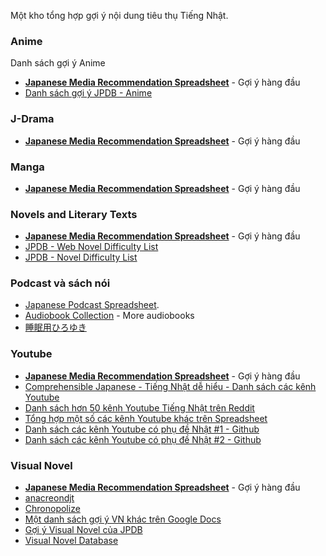 Một kho tổng hợp gợi ý nội dung tiêu thụ Tiếng Nhật.

### Anime
Danh sách gợi ý Anime

-  [**Japanese Media Recommendation Spreadsheet**](https://docs.google.com/spreadsheets/d/1w42HEKEu2AzZg9K7PI0ma9ICmr2qYEKQ9IF4XxFSnQU/) - Gợi ý hàng đầu
- [Danh sách gợi ý JPDB - Anime](https://jpdb.io/anime-difficulty-list)

### J-Drama
-  [**Japanese Media Recommendation Spreadsheet**](https://docs.google.com/spreadsheets/d/1w42HEKEu2AzZg9K7PI0ma9ICmr2qYEKQ9IF4XxFSnQU/) - Gợi ý hàng đầu

### Manga
-  [**Japanese Media Recommendation Spreadsheet**](https://docs.google.com/spreadsheets/d/1w42HEKEu2AzZg9K7PI0ma9ICmr2qYEKQ9IF4XxFSnQU/) - Gợi ý hàng đầu

### Novels and Literary Texts
-  [**Japanese Media Recommendation Spreadsheet**](https://docs.google.com/spreadsheets/d/1w42HEKEu2AzZg9K7PI0ma9ICmr2qYEKQ9IF4XxFSnQU/) - Gợi ý hàng đầu
- [JPDB - Web Novel Difficulty List](https://jpdb.io/web-novel-difficulty-list)
- [JPDB - Novel Difficulty List](https://jpdb.io/novel-difficulty-list)

### Podcast và sách nói
- [Japanese Podcast Spreadsheet](https://docs.google.com/spreadsheets/d/17P2dBQHnBnHcG3ua_24IO6sP9RDC-5b3WHV9Ri2N5qU/edit#gid=0).
- [Audiobook Collection](https://onedrive.live.com/?authkey=%21ACiYIpTlxCBAtvU&id=12E15D07EB9B7E28%212087&cid=12E15D07EB9B7E28) - More audiobooks
- [睡眠用ひろゆき](https://www.youtube.com/@kiriyuki_hiroyuki/videos)

### Youtube
-  [**Japanese Media Recommendation Spreadsheet**](https://docs.google.com/spreadsheets/d/1w42HEKEu2AzZg9K7PI0ma9ICmr2qYEKQ9IF4XxFSnQU/) - Gợi ý hàng đầu
- [Comprehensible Japanese - Tiếng Nhật dễ hiểu - Danh sách các kênh Youtube](https://reddit.com/r/LearnJapanese/comments/18wf1w2/my_list_of_comprehensible_japanese_channels/)
- [Danh sách hơn 50 kênh Youtube Tiếng Nhật trên Reddit](https://reddit.com/r/LearnJapanese/comments/ox3ljg/for_anyone_wanting_japanese_youtube_channel/)
- [Tổng hợp một số các kênh Youtube khác trên Spreadsheet](https://docs.google.com/spreadsheets/d/1cDYmtCeEjEm4ddff3uKj8tRscF9YgzX_xAHSHgUlsyA/edit?usp=drivesdk)
- [Danh sách các kênh Youtube có phụ đề Nhật #1 - Github](https://github.com/echamudi/japanese-youtube-channels-with-subtitles)
- [Danh sách các kênh Youtube có phụ đề Nhật #2 - Github](https://github.com/WilsonNet/japanase-youtube-channels-with-japanese-subtitles)


### Visual Novel
-  [**Japanese Media Recommendation Spreadsheet**](https://docs.google.com/spreadsheets/d/1w42HEKEu2AzZg9K7PI0ma9ICmr2qYEKQ9IF4XxFSnQU/) - Gợi ý hàng đầu
- [anacreondjt](https://anacreondjt.gitlab.io/vn-chart/)
- [Chronopolize](https://docs.google.com/spreadsheets/d/18vCgQHhBNBeRJdcTcyUi2Atq-nAapQW--33qrwl5Yfw/edit#gid=0)
- [Một danh sách gợi ý VN khác trên Google Docs](https://docs.google.com/document/u/1/d/1KnyyDt7jimEz-dgeMSKymRaT2r3QKBPm9AzqZ6oUWAs/pub#id.cwlxotz70k6z)
- [Gợi ý Visual Novel của JPDB](https://jpdb.io/visual-novel-difficulty-list)
- [Visual Novel Database](https://vndb.org/)
